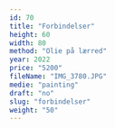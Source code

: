 ```yaml
---
id: 70
title: "Forbindelser"
height: 60
width: 80
method: "Olie på lærred"
year: 2022
price: "5200"
fileName: "IMG_3780.JPG"
medie: "painting"
draft: "no"
slug: "forbindelser"
weight: "50"
---
```

